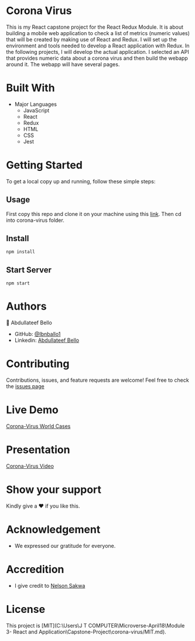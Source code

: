 # Corona Virus

This is my React capstone project for the React Redux Module. It is about building a mobile web application to check a list of metrics (numeric values) that will be created by making use of React and Redux. I will set up the environment and tools needed to develop a React application with Redux. In the following projects, I will develop the actual application. I selected an API that provides numeric data about a corona virus and then build the webapp around it. The webapp will have several pages.

# Built With

- Major Languages
  - JavaScript
  - React
  - Redux
  - HTML
  - CSS
  - Jest

# Getting Started

To get a local copy up and running, follow these simple steps:

## Usage

First copy this repo and clone it on your machine using this [link](https://github.com/Ibnballo1/corona-virus).
Then cd into corona-virus folder.

## Install

`npm install`

## Start Server

`npm start`

# Authors

:adult: Abdullateef Bello

- GitHub: [@Ibnballo1](https://github.com/Ibnballo1/)
- Linkedin: [Abdullateef Bello](https://www.linkedin.com/in/abdullateef-bello-1b8006228/)

# Contributing

Contributions, issues, and feature requests are welcome!
Feel free to check the [issues page](https://github.com/Ibnballo1/corona-virus/issues)

# Live Demo

[Corona-Virus World Cases](https://charming-panda-fc2536.netlify.app/)

# Presentation

[Corona-Virus Video](https://www.loom.com/share/57ed19e7c99f4dd6b1c34cc1368e6b83)

# Show your support

Kindly give a :hearts: if you like this.

# Acknowledgement

- We expressed our gratitude for everyone.

# Accredition

- I give credit to [Nelson Sakwa](https://www.behance.net/sakwadesignstudio)

# License

This project is [MIT](C:\Users\J T COMPUTER\Microverse-April18\Module 3- React and Application\Capstone-Project\corona-virus/MIT.md).
